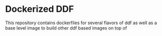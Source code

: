 # Dockerized DDF

This repository contains dockerfiles for several flavors of ddf as well as a base level image
to build other ddf based images on top of
